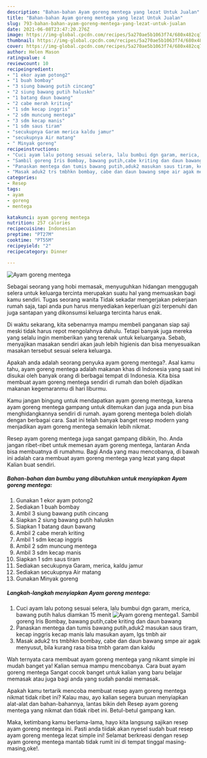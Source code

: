 ```yaml
---
description: "Bahan-bahan Ayam goreng mentega yang lezat Untuk Jualan"
title: "Bahan-bahan Ayam goreng mentega yang lezat Untuk Jualan"
slug: 793-bahan-bahan-ayam-goreng-mentega-yang-lezat-untuk-jualan
date: 2021-06-08T23:47:20.276Z
image: https://img-global.cpcdn.com/recipes/5a270ae5b1063f74/680x482cq70/ayam-goreng-mentega-foto-resep-utama.jpg
thumbnail: https://img-global.cpcdn.com/recipes/5a270ae5b1063f74/680x482cq70/ayam-goreng-mentega-foto-resep-utama.jpg
cover: https://img-global.cpcdn.com/recipes/5a270ae5b1063f74/680x482cq70/ayam-goreng-mentega-foto-resep-utama.jpg
author: Helen Mason
ratingvalue: 4
reviewcount: 10
recipeingredient:
- "1 ekor ayam potong2"
- "1 buah bombay"
- "3 siung bawang putih cincang"
- "2 siung bawang putih haluskn"
- "1 batang daun bawang"
- "2 cabe merah kriting"
- "1 sdm kecap inggris"
- "2 sdm muncung mentega"
- "3 sdm kecap manis"
- "1 sdm saus tiram"
- "secukupnya Garam merica kaldu jamur"
- "secukupnya Air matang"
- " Minyak goreng"
recipeinstructions:
- "Cuci ayam lalu potong sesuai selera, lalu bumbui dgn garam, merica, bawang putih halus diamkan 15 menit"
- "Sambil goreng Iris Bombay, bawang putih,cabe kriting dan daun bawang"
- "Panaskan mentega dan tumis bawang putih,aduk2 masukan saus tiram, kecap inggris kecap manis lalu masukan ayam, lgs tmbh air"
- "Masak aduk2 trs tmbhkn bombay, cabe dan daun bawang smpe air agak menyusut, bila kurang rasa bisa tmbh garam dan kaldu"
categories:
- Resep
tags:
- ayam
- goreng
- mentega

katakunci: ayam goreng mentega 
nutrition: 257 calories
recipecuisine: Indonesian
preptime: "PT27M"
cooktime: "PT55M"
recipeyield: "2"
recipecategory: Dinner

---
```



![Ayam goreng mentega](https://img-global.cpcdn.com/recipes/5a270ae5b1063f74/680x482cq70/ayam-goreng-mentega-foto-resep-utama.jpg)

Sebagai seorang yang hobi memasak, menyuguhkan hidangan menggugah selera untuk keluarga tercinta merupakan suatu hal yang memuaskan bagi kamu sendiri. Tugas seorang  wanita Tidak sekadar mengerjakan pekerjaan rumah saja, tapi anda pun harus menyediakan keperluan gizi terpenuhi dan juga santapan yang dikonsumsi keluarga tercinta harus enak.

Di waktu  sekarang, kita sebenarnya mampu membeli panganan siap saji meski tidak harus repot mengolahnya dahulu. Tetapi banyak juga mereka yang selalu ingin memberikan yang terenak untuk keluarganya. Sebab, menyajikan masakan sendiri akan jauh lebih higienis dan bisa menyesuaikan masakan tersebut sesuai selera keluarga. 



Apakah anda adalah seorang penyuka ayam goreng mentega?. Asal kamu tahu, ayam goreng mentega adalah makanan khas di Indonesia yang saat ini disukai oleh banyak orang di berbagai tempat di Indonesia. Kita bisa membuat ayam goreng mentega sendiri di rumah dan boleh dijadikan makanan kegemaranmu di hari liburmu.

Kamu jangan bingung untuk mendapatkan ayam goreng mentega, karena ayam goreng mentega gampang untuk ditemukan dan juga anda pun bisa menghidangkannya sendiri di rumah. ayam goreng mentega boleh diolah dengan berbagai cara. Saat ini telah banyak banget resep modern yang menjadikan ayam goreng mentega semakin lebih nikmat.

Resep ayam goreng mentega juga sangat gampang dibikin, lho. Anda jangan ribet-ribet untuk memesan ayam goreng mentega, lantaran Anda bisa membuatnya di rumahmu. Bagi Anda yang mau mencobanya, di bawah ini adalah cara membuat ayam goreng mentega yang lezat yang dapat Kalian buat sendiri.

<!--inarticleads1-->

##### Bahan-bahan dan bumbu yang dibutuhkan untuk menyiapkan Ayam goreng mentega:

1. Gunakan 1 ekor ayam potong2
1. Sediakan 1 buah bombay
1. Ambil 3 siung bawang putih cincang
1. Siapkan 2 siung bawang putih haluskn
1. Siapkan 1 batang daun bawang
1. Ambil 2 cabe merah kriting
1. Ambil 1 sdm kecap inggris
1. Ambil 2 sdm muncung mentega
1. Ambil 3 sdm kecap manis
1. Siapkan 1 sdm saus tiram
1. Sediakan secukupnya Garam, merica, kaldu jamur
1. Sediakan secukupnya Air matang
1. Gunakan  Minyak goreng




<!--inarticleads2-->

##### Langkah-langkah menyiapkan Ayam goreng mentega:

1. Cuci ayam lalu potong sesuai selera, lalu bumbui dgn garam, merica, bawang putih halus diamkan 15 menit
<img src="https://img-global.cpcdn.com/steps/d3e3bc6c698b41f0/160x128cq70/ayam-goreng-mentega-langkah-memasak-1-foto.jpg" alt="Ayam goreng mentega">1. Sambil goreng Iris Bombay, bawang putih,cabe kriting dan daun bawang
1. Panaskan mentega dan tumis bawang putih,aduk2 masukan saus tiram, kecap inggris kecap manis lalu masukan ayam, lgs tmbh air
1. Masak aduk2 trs tmbhkn bombay, cabe dan daun bawang smpe air agak menyusut, bila kurang rasa bisa tmbh garam dan kaldu




Wah ternyata cara membuat ayam goreng mentega yang nikamt simple ini mudah banget ya! Kalian semua mampu mencobanya. Cara buat ayam goreng mentega Sangat cocok banget untuk kalian yang baru belajar memasak atau juga bagi anda yang sudah pandai memasak.

Apakah kamu tertarik mencoba membuat resep ayam goreng mentega nikmat tidak ribet ini? Kalau mau, ayo kalian segera buruan menyiapkan alat-alat dan bahan-bahannya, lantas bikin deh Resep ayam goreng mentega yang nikmat dan tidak ribet ini. Betul-betul gampang kan. 

Maka, ketimbang kamu berlama-lama, hayo kita langsung sajikan resep ayam goreng mentega ini. Pasti anda tiidak akan nyesel sudah buat resep ayam goreng mentega lezat simple ini! Selamat berkreasi dengan resep ayam goreng mentega mantab tidak rumit ini di tempat tinggal masing-masing,oke!.

